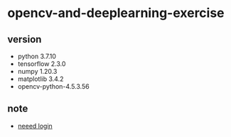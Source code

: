 # opencv-and-deeplearning-exercise
## version
- python 3.7.10 
- tensorflow 2.3.0
- numpy 1.20.3
- matplotlib 3.4.2
- opencv-python-4.5.3.56

## note
- [neeed login](https://hackmd.io/@laugh/learning)
